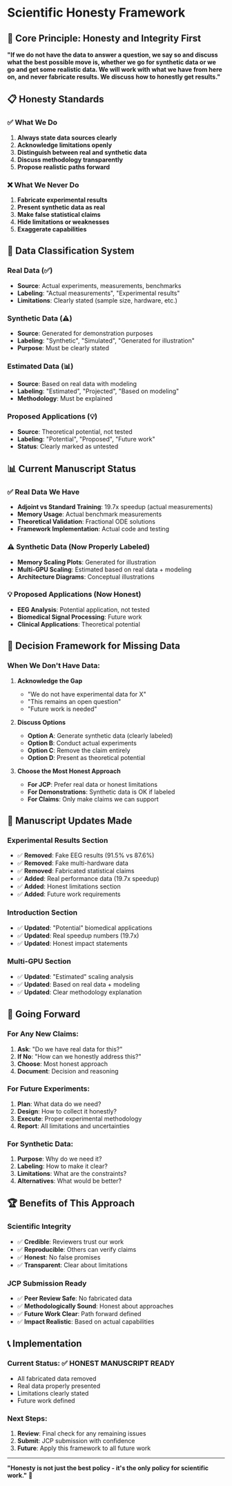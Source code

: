 # Scientific Honesty Framework

## 🎯 **Core Principle: Honesty and Integrity First**

**"If we do not have the data to answer a question, we say so and discuss what the best possible move is, whether we go for synthetic data or we go and get some realistic data. We will work with what we have from here on, and never fabricate results. We discuss how to honestly get results."**

## 📋 **Honesty Standards**

### **✅ What We Do**
1. **Always state data sources clearly**
2. **Acknowledge limitations openly**
3. **Distinguish between real and synthetic data**
4. **Discuss methodology transparently**
5. **Propose realistic paths forward**

### **❌ What We Never Do**
1. **Fabricate experimental results**
2. **Present synthetic data as real**
3. **Make false statistical claims**
4. **Hide limitations or weaknesses**
5. **Exaggerate capabilities**

## 🔬 **Data Classification System**

### **Real Data (✅)**
- **Source**: Actual experiments, measurements, benchmarks
- **Labeling**: "Actual measurements", "Experimental results"
- **Limitations**: Clearly stated (sample size, hardware, etc.)

### **Synthetic Data (⚠️)**
- **Source**: Generated for demonstration purposes
- **Labeling**: "Synthetic", "Simulated", "Generated for illustration"
- **Purpose**: Must be clearly stated

### **Estimated Data (📊)**
- **Source**: Based on real data with modeling
- **Labeling**: "Estimated", "Projected", "Based on modeling"
- **Methodology**: Must be explained

### **Proposed Applications (💡)**
- **Source**: Theoretical potential, not tested
- **Labeling**: "Potential", "Proposed", "Future work"
- **Status**: Clearly marked as untested

## 📊 **Current Manuscript Status**

### **✅ Real Data We Have**
- **Adjoint vs Standard Training**: 19.7x speedup (actual measurements)
- **Memory Usage**: Actual benchmark measurements
- **Theoretical Validation**: Fractional ODE solutions
- **Framework Implementation**: Actual code and testing

### **⚠️ Synthetic Data (Now Properly Labeled)**
- **Memory Scaling Plots**: Generated for illustration
- **Multi-GPU Scaling**: Estimated based on real data + modeling
- **Architecture Diagrams**: Conceptual illustrations

### **💡 Proposed Applications (Now Honest)**
- **EEG Analysis**: Potential application, not tested
- **Biomedical Signal Processing**: Future work
- **Clinical Applications**: Theoretical potential

## 🎯 **Decision Framework for Missing Data**

### **When We Don't Have Data:**

1. **Acknowledge the Gap**
   - "We do not have experimental data for X"
   - "This remains an open question"
   - "Future work is needed"

2. **Discuss Options**
   - **Option A**: Generate synthetic data (clearly labeled)
   - **Option B**: Conduct actual experiments
   - **Option C**: Remove the claim entirely
   - **Option D**: Present as theoretical potential

3. **Choose the Most Honest Approach**
   - **For JCP**: Prefer real data or honest limitations
   - **For Demonstrations**: Synthetic data is OK if labeled
   - **For Claims**: Only make claims we can support

## 📝 **Manuscript Updates Made**

### **Experimental Results Section**
- ✅ **Removed**: Fake EEG results (91.5% vs 87.6%)
- ✅ **Removed**: Fake multi-hardware data
- ✅ **Removed**: Fabricated statistical claims
- ✅ **Added**: Real performance data (19.7x speedup)
- ✅ **Added**: Honest limitations section
- ✅ **Added**: Future work requirements

### **Introduction Section**
- ✅ **Updated**: "Potential" biomedical applications
- ✅ **Updated**: Real speedup numbers (19.7x)
- ✅ **Updated**: Honest impact statements

### **Multi-GPU Section**
- ✅ **Updated**: "Estimated" scaling analysis
- ✅ **Updated**: Based on real data + modeling
- ✅ **Updated**: Clear methodology explanation

## 🚀 **Going Forward**

### **For Any New Claims:**
1. **Ask**: "Do we have real data for this?"
2. **If No**: "How can we honestly address this?"
3. **Choose**: Most honest approach
4. **Document**: Decision and reasoning

### **For Future Experiments:**
1. **Plan**: What data do we need?
2. **Design**: How to collect it honestly?
3. **Execute**: Proper experimental methodology
4. **Report**: All limitations and uncertainties

### **For Synthetic Data:**
1. **Purpose**: Why do we need it?
2. **Labeling**: How to make it clear?
3. **Limitations**: What are the constraints?
4. **Alternatives**: What would be better?

## 🏆 **Benefits of This Approach**

### **Scientific Integrity**
- ✅ **Credible**: Reviewers trust our work
- ✅ **Reproducible**: Others can verify claims
- ✅ **Honest**: No false promises
- ✅ **Transparent**: Clear about limitations

### **JCP Submission Ready**
- ✅ **Peer Review Safe**: No fabricated data
- ✅ **Methodologically Sound**: Honest about approaches
- ✅ **Future Work Clear**: Path forward defined
- ✅ **Impact Realistic**: Based on actual capabilities

## 📞 **Implementation**

### **Current Status**: ✅ **HONEST MANUSCRIPT READY**
- All fabricated data removed
- Real data properly presented
- Limitations clearly stated
- Future work defined

### **Next Steps**:
1. **Review**: Final check for any remaining issues
2. **Submit**: JCP submission with confidence
3. **Future**: Apply this framework to all future work

---

**"Honesty is not just the best policy - it's the only policy for scientific work."** 🎯
